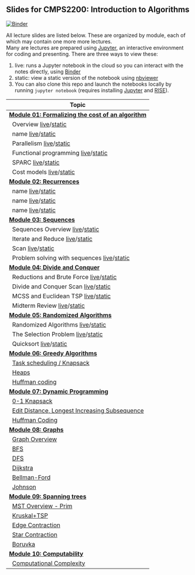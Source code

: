 ## Slides for CMPS2200: Introduction to Algorithms

[![Binder](https://mybinder.org/badge_logo.svg)](https://mybinder.org/v2/gh/cmps2200-fall2021/cmps-2200-slides/main)

All lecture slides are listed below. These are organized by module, each of which may contain one more more lectures.  
Many are lectures are prepared using [Jupyter](https://jupyter.org/), an interactive environment for coding and presenting. There are three ways to view these:

1. live: runs a Jupyter notebook in the cloud so you can interact with the notes directly, using [Binder](https://mybinder.org/v2/gh/cmps2200-fall2021/cmps-2200-slides/main)
2. static: view a static version of the notebook using [nbviewer](https://nbviewer.jupyter.org)
3. You can also clone this repo and launch the notebooks locally by running `jupyter notebook` (requires installing  [Jupyter](https://jupyter.org/) and [RISE](https://rise.readthedocs.io/en/stable/index.html)).

|Topic|
|-----|
|[**Module 01: Formalizing the cost of an algorithm**](https://github.com/CMPS-2200/cmps-2200-slides/tree/main/module-01-cost)|
|&nbsp;&nbsp;Overview [live](https://mybinder.org/v2/gh/CMPS-2200/cmps-2200-slides/main?filepath=module-01-cost/01-intro/01-intro.ipynb)/[static](https://nbviewer.jupyter.org/github/CMPS-2200/cmps-2200-slides/blob/main/module-01-cost/01-intro/01-intro.ipynb?flush_cache=True)|
|&nbsp;&nbsp;name [live](https://mybinder.org/v2/gh/CMPS-2200/cmps-2200-slides/main?filepath=module-01-cost/02-asymptotic-analysis/01-asymptotic-analysis.ipynb)/[static](https://nbviewer.jupyter.org/github/CMPS-2200/cmps-2200-slides/blob/main/module-01-cost/02-asymptotic-analysis/01-asymptotic-analysis.ipynb?flush_cache=True)|
|&nbsp;&nbsp;Parallelism [live](https://mybinder.org/v2/gh/CMPS-2200/cmps-2200-slides/main?filepath=module-01-cost/03-parallel/01-parallel.ipynb)/[static](https://nbviewer.jupyter.org/github/CMPS-2200/cmps-2200-slides/blob/main/module-01-cost/03-parallel/01-parallel.ipynb?flush_cache=True)|
|&nbsp;&nbsp;Functional programming [live](https://mybinder.org/v2/gh/CMPS-2200/cmps-2200-slides/main?filepath=module-01-cost/04-functional/02-supplemental-lambda-calculus.ipynb)/[static](https://nbviewer.jupyter.org/github/CMPS-2200/cmps-2200-slides/blob/main/module-01-cost/04-functional/02-supplemental-lambda-calculus.ipynb?flush_cache=True)|
|&nbsp;&nbsp;SPARC [live](https://mybinder.org/v2/gh/CMPS-2200/cmps-2200-slides/main?filepath=module-01-cost/05-sparc/01-sparc.ipynb)/[static](https://nbviewer.jupyter.org/github/CMPS-2200/cmps-2200-slides/blob/main/module-01-cost/05-sparc/01-sparc.ipynb?flush_cache=True)|
|&nbsp;&nbsp;Cost models [live](https://mybinder.org/v2/gh/CMPS-2200/cmps-2200-slides/main?filepath=module-01-cost/06-cost/02-cost-supplemental.ipynb)/[static](https://nbviewer.jupyter.org/github/CMPS-2200/cmps-2200-slides/blob/main/module-01-cost/06-cost/02-cost-supplemental.ipynb?flush_cache=True)|
|[                        **Module 02: Recurrences**](https://github.com/CMPS-2200/cmps-2200-slides/tree/main/module-02-recurrences)|
|&nbsp;&nbsp;name [live](https://mybinder.org/v2/gh/CMPS-2200/cmps-2200-slides/main?filepath=module-02-recurrences/01-tree-method/01-tree-method.ipynb)/[static](https://nbviewer.jupyter.org/github/CMPS-2200/cmps-2200-slides/blob/main/module-02-recurrences/01-tree-method/01-tree-method.ipynb?flush_cache=True)|
|&nbsp;&nbsp;name [live](https://mybinder.org/v2/gh/CMPS-2200/cmps-2200-slides/main?filepath=module-02-recurrences/02-brick-method/02-brick-method.ipynb)/[static](https://nbviewer.jupyter.org/github/CMPS-2200/cmps-2200-slides/blob/main/module-02-recurrences/02-brick-method/02-brick-method.ipynb?flush_cache=True)|
|&nbsp;&nbsp;name [live](https://mybinder.org/v2/gh/CMPS-2200/cmps-2200-slides/main?filepath=module-02-recurrences/03-example-algorithm/03-integer-multiplication.ipynb)/[static](https://nbviewer.jupyter.org/github/CMPS-2200/cmps-2200-slides/blob/main/module-02-recurrences/03-example-algorithm/03-integer-multiplication.ipynb?flush_cache=True)|
|[                          **Module 03: Sequences**](https://github.com/CMPS-2200/cmps-2200-slides/tree/main/module-03-sequences)|
|&nbsp;&nbsp;Sequences Overview [live](https://mybinder.org/v2/gh/CMPS-2200/cmps-2200-slides/main?filepath=module-03-sequences/01-sequences/01-sequence.ipynb)/[static](https://nbviewer.jupyter.org/github/CMPS-2200/cmps-2200-slides/blob/main/module-03-sequences/01-sequences/01-sequence.ipynb?flush_cache=True)|
|&nbsp;&nbsp;Iterate and Reduce [live](https://mybinder.org/v2/gh/CMPS-2200/cmps-2200-slides/main?filepath=module-03-sequences/02-operators/02-operators.ipynb)/[static](https://nbviewer.jupyter.org/github/CMPS-2200/cmps-2200-slides/blob/main/module-03-sequences/02-operators/02-operators.ipynb?flush_cache=True)|
|&nbsp;&nbsp;Scan [live](https://mybinder.org/v2/gh/CMPS-2200/cmps-2200-slides/main?filepath=module-03-sequences/03-scan/03-scan.ipynb)/[static](https://nbviewer.jupyter.org/github/CMPS-2200/cmps-2200-slides/blob/main/module-03-sequences/03-scan/03-scan.ipynb?flush_cache=True)|
|&nbsp;&nbsp;Problem solving with sequences [live](https://mybinder.org/v2/gh/CMPS-2200/cmps-2200-slides/main?filepath=module-03-sequences/04-problems/04-problems.ipynb)/[static](https://nbviewer.jupyter.org/github/CMPS-2200/cmps-2200-slides/blob/main/module-03-sequences/04-problems/04-problems.ipynb?flush_cache=True)|
|[                 **Module 04: Divide and Conquer**](https://github.com/cmps2200-fall2021/cmps-2200-slides/tree/main/module-04-divide-and-conquer)|
|&nbsp;&nbsp;Reductions and Brute Force [live](https://mybinder.org/v2/gh/CMPS-2200/cmps-2200-slides/main?filepath=module-04-divide-and-conquer/01-reductions-brute-force/01-reductions-brute-force.ipynb)/[static](https://nbviewer.jupyter.org/github/CMPS-2200/cmps-2200-slides/blob/main/module-04-divide-and-conquer/01-reductions-brute-force/01-reductions-brute-force.ipynb?flush_cache=True)|
|&nbsp;&nbsp;Divide and Conquer Scan [live](https://mybinder.org/v2/gh/CMPS-2200/cmps-2200-slides/main?filepath=module-04-divide-and-conquer/02-dc-scan/01-dc-scan.ipynb)/[static](https://nbviewer.jupyter.org/github/CMPS-2200/cmps-2200-slides/blob/main/module-04-divide-and-conquer/02-dc-scan/01-dc-scan.ipynb?flush_cache=True)|
|&nbsp;&nbsp;MCSS and Euclidean TSP [live](https://mybinder.org/v2/gh/CMPS-2200/cmps-2200-slides/main?filepath=module-04-divide-and-conquer/03-mcss-tsp/01-mcss-tsp.ipynb)/[static](https://nbviewer.jupyter.org/github/CMPS-2200/cmps-2200-slides/blob/main/module-04-divide-and-conquer/03-mcss-tsp/01-mcss-tsp.ipynb?flush_cache=True)|
|&nbsp;&nbsp;Midterm Review [live](https://mybinder.org/v2/gh/CMPS-2200/cmps-2200-slides/main?filepath=module-04-divide-and-conquer/04-midterm-review/01-midterm-review.ipynb)/[static](https://nbviewer.jupyter.org/github/CMPS-2200/cmps-2200-slides/blob/main/module-04-divide-and-conquer/04-midterm-review/01-midterm-review.ipynb?flush_cache=True)|
[              **Module 05: Randomized Algorithms**](https://github.com/cmps2200-fall2021/cmps-2200-slides/tree/main/module-05-random)|
|&nbsp;&nbsp;Randomized Algorithms [live](https://mybinder.org/v2/gh/CMPS-2200/cmps-2200-slides/main?filepath=module-05-random/01-randomized-algorithms/01-randomized-algorithms.ipynb)/[static](https://nbviewer.jupyter.org/github/CMPS-2200/cmps-2200-slides/blob/main/module-05-random/01-randomized-algorithms/01-randomized-algorithms.ipynb?flush_cache=True)|
|&nbsp;&nbsp;The Selection Problem [live](https://mybinder.org/v2/gh/CMPS-2200/cmps-2200-slides/main?filepath=module-05-random/02-selection-problem/01-selection-problem.ipynb)/[static](https://nbviewer.jupyter.org/github/CMPS-2200/cmps-2200-slides/blob/main/module-05-random/02-selection-problem/01-selection-problem.ipynb?flush_cache=True)|
|&nbsp;&nbsp;Quicksort [live](https://mybinder.org/v2/gh/CMPS-2200/cmps-2200-slides/main?filepath=module-05-random/03-quicksort/01-quicksort.ipynb)/[static](https://nbviewer.jupyter.org/github/CMPS-2200/cmps-2200-slides/blob/main/module-05-random/03-quicksort/01-quicksort.ipynb?flush_cache=True)|
|[                  **Module 06: Greedy Algorithms**](https://github.com/cmps2200-fall2021/cmps-2200-slides/tree/main/module-06-greedy)|
&nbsp;&nbsp;[Task scheduling / Knapsack](https://nbviewer.jupyter.org/github/cmps2200-fall2021/cmps-2200-slides/blob/main/module-06-greedy/greedy-01.ipynb?flush_cache=True)|
&nbsp;&nbsp;[Heaps](https://nbviewer.jupyter.org/github/cmps2200-fall2021/cmps-2200-slides/blob/main/module-06-greedy/greedy-02.ipynb?flush_cache=True)|
&nbsp;&nbsp;[Huffman coding](https://nbviewer.jupyter.org/github/cmps2200-fall2021/cmps-2200-slides/blob/main/module-06-greedy/greedy-03.ipynb?flush_cache=True)|
|[                **Module 07: Dynamic Programming**](https://github.com/cmps2200-fall2021/cmps-2200-slides/tree/main/module-07-dynamic)|
&nbsp;&nbsp;[0-1 Knapsack](https://nbviewer.jupyter.org/github/cmps2200-fall2021/cmps-2200-slides/blob/main/module-07-dynamic/dp-01.ipynb?flush_cache=True)|
&nbsp;&nbsp;[Edit Distance, Longest Increasing Subsequence](https://nbviewer.jupyter.org/github/cmps2200-fall2021/cmps-2200-slides/blob/main/module-07-dynamic/dp-02.ipynb?flush_cache=True)|
&nbsp;&nbsp;[Huffman Coding](https://nbviewer.jupyter.org/github/cmps2200-fall2021/cmps-2200-slides/blob/main/module-07-dynamic/dp-03.ipynb?flush_cache=True)|
|[                             **Module 08: Graphs**](https://github.com/cmps2200-fall2021/cmps-2200-slides/tree/main/module-08-graph)|
&nbsp;&nbsp;[Graph Overview](https://nbviewer.jupyter.org/github/cmps2200-fall2021/cmps-2200-slides/blob/main/module-08-graph/graph-01.ipynb?flush_cache=True)|
&nbsp;&nbsp;[BFS](https://nbviewer.jupyter.org/github/cmps2200-fall2021/cmps-2200-slides/blob/main/module-08-graph/graph-02.ipynb?flush_cache=True)|
&nbsp;&nbsp;[DFS](https://nbviewer.jupyter.org/github/cmps2200-fall2021/cmps-2200-slides/blob/main/module-08-graph/graph-03.ipynb?flush_cache=True)|
&nbsp;&nbsp;[Dijkstra](https://nbviewer.jupyter.org/github/cmps2200-fall2021/cmps-2200-slides/blob/main/module-08-graph/graph-04.ipynb?flush_cache=True)|
&nbsp;&nbsp;[Bellman-Ford](https://nbviewer.jupyter.org/github/cmps2200-fall2021/cmps-2200-slides/blob/main/module-08-graph/graph-05.ipynb?flush_cache=True)|
&nbsp;&nbsp;[Johnson](https://nbviewer.jupyter.org/github/cmps2200-fall2021/cmps-2200-slides/blob/main/module-08-graph/graph-06.ipynb?flush_cache=True)|
|[                     **Module 09: Spanning trees**](https://github.com/cmps2200-fall2021/cmps-2200-slides/tree/main/module-09-trees)|
&nbsp;&nbsp;[MST Overview - Prim](https://nbviewer.jupyter.org/github/cmps2200-fall2021/cmps-2200-slides/blob/main/module-09-trees/tree-01.ipynb?flush_cache=True)|
&nbsp;&nbsp;[Kruskal+TSP](https://nbviewer.jupyter.org/github/cmps2200-fall2021/cmps-2200-slides/blob/main/module-09-trees/tree-02.ipynb?flush_cache=True)|
&nbsp;&nbsp;[Edge Contraction](https://nbviewer.jupyter.org/github/cmps2200-fall2021/cmps-2200-slides/blob/main/module-09-trees/tree-03.ipynb?flush_cache=True)|
&nbsp;&nbsp;[Star Contraction](https://nbviewer.jupyter.org/github/cmps2200-fall2021/cmps-2200-slides/blob/main/module-09-trees/tree-04.ipynb?flush_cache=True)|
&nbsp;&nbsp;[Boruvka](https://nbviewer.jupyter.org/github/cmps2200-fall2021/cmps-2200-slides/blob/main/module-09-trees/tree-05.ipynb?flush_cache=True)|
|[                      **Module 10: Computability**](https://github.com/cmps2200-fall2021/cmps-2200-slides/tree/main/module-10-computability)|
&nbsp;&nbsp;[Computational Complexity](https://nbviewer.jupyter.org/github/cmps2200-fall2021/cmps-2200-slides/blob/main/module-10-computability/computability.ipynb?flush_cache=True)|
